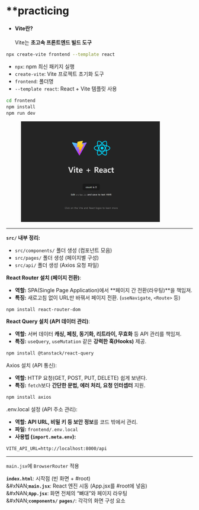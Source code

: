 # \*\*practicing

*   #### **Vite란?**

    Vite는 **초고속 프론트엔드 빌드 도구**

```bash
npx create-vite frontend --template react
```

* `npx`: npm 최신 패키지 실행
* `create-vite`: Vite 프로젝트 초기화 도구
* `frontend`: 폴더명
* `--template react`: React + Vite 템플릿 사용

```bash
cd frontend
npm install
npm run dev
```

<div align="left"><figure><img src="../../.gitbook/assets/image (1) (1) (1).png" alt="" width="375"><figcaption></figcaption></figure></div>

***

**`src/` 내부 정리:**

* `src/components/` 폴더 생성 (컴포넌트 모음)
* `src/pages/` 폴더 생성 (페이지별 구성)
* `src/api/` 폴더 생성 (Axios 요청 파일)

**React Router 설치 (페이지 전환)**:

* **역할:** SPA(Single Page Application)에서 \*\*페이지 간 전환(라우팅)\*\*을 책임져.
* **특징:** 새로고침 없이 URL만 바꿔서 페이지 전환. (`useNavigate`, `<Route>` 등)

```bash
npm install react-router-dom
```

**React Query 설치 (API 데이터 관리)**:

* **역할:** 서버 데이터 **캐싱, 페칭, 동기화, 리트라이, 무효화** 등 API 관리를 책임져.
* **특징:** `useQuery`, `useMutation` 같은 **강력한 훅(Hooks)** 제공.

```bash
npm install @tanstack/react-query
```

Axios 설치 (API 통신):

* **역할:** HTTP 요청(GET, POST, PUT, DELETE) 쉽게 보낸다.
* **특징:** `fetch`보다 **간단한 문법, 에러 처리, 요청 인터셉터** 지원.

```bash
npm install axios
```

.env.local 설정 (API 주소 관리):

* **역할:** **API URL, 비밀 키 등 보안 정보**를 코드 밖에서 관리.
* **파일:** `frontend/.env.local`
* **사용법 (`import.meta.env`):**

```
VITE_API_URL=http://localhost:8000/api
```

***

`main.jsx`에 `BrowserRouter` 적용



**`index.html`**: 시작점 (빈 화면 + #root)\
&#xNAN;**`main.jsx`**: React 엔진 시동 (App.jsx를 #root에 넣음)\
&#xNAN;**`App.jsx`**: 화면 전체의 “뼈대”와 페이지 라우팅\
&#xNAN;**`components/`** **`pages/`**: 각각의 화면 구성 요소








